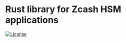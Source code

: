 # Rust library for Zcash HSM applications
[![License](https://img.shields.io/badge/License-Apache%202.0-blue.svg)](https://opensource.org/licenses/Apache-2.0)

